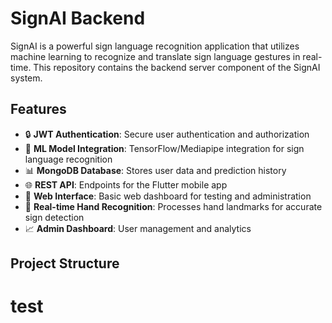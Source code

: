 # SignAI Backend

SignAI is a powerful sign language recognition application that utilizes machine learning to recognize and translate sign language gestures in real-time. This repository contains the backend server component of the SignAI system.

## Features

- 🔒 **JWT Authentication**: Secure user authentication and authorization
- 🧠 **ML Model Integration**: TensorFlow/Mediapipe integration for sign language recognition
- 📊 **MongoDB Database**: Stores user data and prediction history
- 🌐 **REST API**: Endpoints for the Flutter mobile app
- 📱 **Web Interface**: Basic web dashboard for testing and administration
- 👐 **Real-time Hand Recognition**: Processes hand landmarks for accurate sign detection
- 📈 **Admin Dashboard**: User management and analytics

## Project Structure

# test
